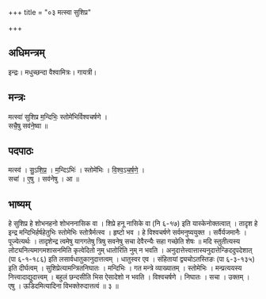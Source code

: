 +++
title = "०३ मत्स्वा सुशिप्र"

+++
## अधिमन्त्रम्
इन्द्रः। मधुच्छन्दा वैश्वामित्रः। गायत्री।

## मन्त्रः
मत्स्वा॑ सुशिप्र म॒न्दिभिः॒ स्तोमे॑भिर्विश्वचर्षणे ।  
सचै॒षु सव॑ने॒ष्वा ॥

## पदपाठः
मत्स्व॑ । सु॒ऽशि॒प्र॒ । म॒न्दिऽभिः॑ । स्तोमे॑भिः । वि॒श्व॒ऽच॒र्ष॒णे॒ ।  
सचा॑ । ए॒षु । सव॑नेषु । आ ॥

## भाष्यम्
हे सुशिप्र हे शोभनहनो शोभननासिक वा । शिप्रे हनू नासिके वा (नि ६-१७) इति यास्केनोक्तत्वात् । तादृश हे इन्द्र मन्दिभिर्हर्षहेतुभिः स्तोमेभिः स्तोत्रैर्मत्स्व । हृष्टो भव । हे विश्वचर्षणे सर्वमनुष्ययुक्त । सर्वैर्यजमानैः । पूज्येत्यर्थः । तादृशेन्द्र त्वमेषु यागगतेषु त्रिषु सवनेषु सचा देवैरन्यैः सहा गच्छेति शेषः ॥ मदि स्तुतीत्यस्य लोट्यनित्यमागमशासनमिति कृत्वेदितो नुम् धातोरिति नुम् न भवति । अनुदात्तेत्त्वात्तास्यनुदात्तेन्ङिददुपदेशात् (पा ६-१-१८६) इति लसार्वधातुकानुदात्तत्वम् । धातुस्वर एव । संहितायां द्व्यचोऽतस्तिङः (पा ६-३-१३५) इति दीर्घत्वम् । सुशिप्रेत्यामन्त्रितनिघातः । मन्दिभिः । गत मन्त्रे व्याख्यातम् । स्तोमेभिः । मन्प्रत्ययस्य नित्त्वादाद्युदात्त्वम् । बहुलं छन्दसीति भिस ऐसादेशो न भवति । विश्वचर्षणे । निघातः । सचा । उक्तम् । एषु । ऊडिदमित्यादिना विभक्तेरुदात्तत्वं ॥ ३ ॥